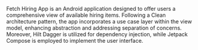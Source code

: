 Fetch Hiring App is an Android application designed to offer users a comprehensive view of available hiring items. Following a Clean architecture pattern, the app incorporates a use case layer within the view model, enhancing abstraction and addressing separation of concerns. Moreover, Hilt Dagger is utilized for dependency injection, while Jetpack Compose is employed to implement the user interface.
